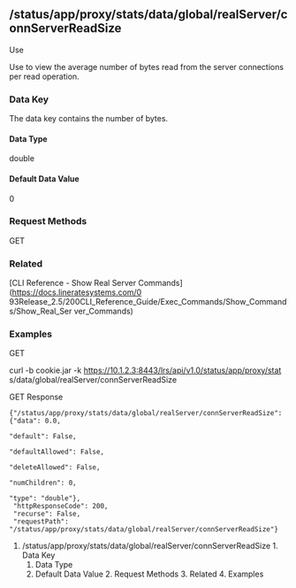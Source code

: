 ## /status/app/proxy/stats/data/global/realServer/connServerReadSize

Use

Use to view the average number of bytes read from the server connections per
read operation.

### Data Key

The data key contains the number of bytes.

#### Data Type

double

#### Default Data Value

0

### Request Methods

GET

### Related

[CLI Reference - Show Real Server Commands](https://docs.lineratesystems.com/0
93Release_2.5/200CLI_Reference_Guide/Exec_Commands/Show_Commands/Show_Real_Ser
ver_Commands)

### Examples

GET

curl -b cookie.jar -k https://10.1.2.3:8443/lrs/api/v1.0/status/app/proxy/stat
s/data/global/realServer/connServerReadSize

GET Response

    
    {"/status/app/proxy/stats/data/global/realServer/connServerReadSize": {"data": 0.0,
                                                                            "default": False,
                                                                            "defaultAllowed": False,
                                                                            "deleteAllowed": False,
                                                                            "numChildren": 0,
                                                                            "type": "double"},
     "httpResponseCode": 200,
     "recurse": False,
     "requestPath": "/status/app/proxy/stats/data/global/realServer/connServerReadSize"}
    

  1. /status/app/proxy/stats/data/global/realServer/connServerReadSize
    1. Data Key
      1. Data Type
      2. Default Data Value
    2. Request Methods
    3. Related
    4. Examples

